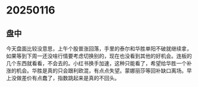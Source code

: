 # 20250116



## 盘中

今天盘面比较没意思，上午个股普涨回落，手里的泰尔和华胜单阳不破就继续拿，如果等到下周一还没啥行情要考虑切换别的，现在也没看到其他的好机会。连板的几个东西就看看，不会去的。小红书换手加速，这种只能看了，希望给华胜一个补涨的机会。华胜是真的只会跟利欧混，有点点失望。蒙娜丽莎等回补缺口离场。早上没做差价有点蠢了，指数跳起来是真的不回头。
